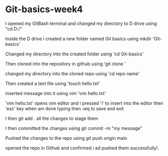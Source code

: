 # Git-basics-week4

I opened my GitBash terminal and changed my directory to D drive using "cd D:/"

Inside the D drive i created a new folder named Git basics using mkdir 'Git-basics'

Changed my directory into the created folder using 'cd Git-basics'

Then cloned into the repository in github using 'git clone <url>'

changed my directory into the cloned repo using 'cd repo name'

Then created a text file using 'touch hello.txt'

inserted message into it using vim 'vim hello.txt'

'vim hello.txt' opens vim editor and i pressed 'i' to insert into the editor then 'esc' key when am done typing then :wq to save and exit

I then git add . all the changes to stage them

I then committed the changes using git commit -m "my message"

Pushed the changes to the repo using git push origin main

opened the repo in Github and confirmed i ad pushed them successfully!.